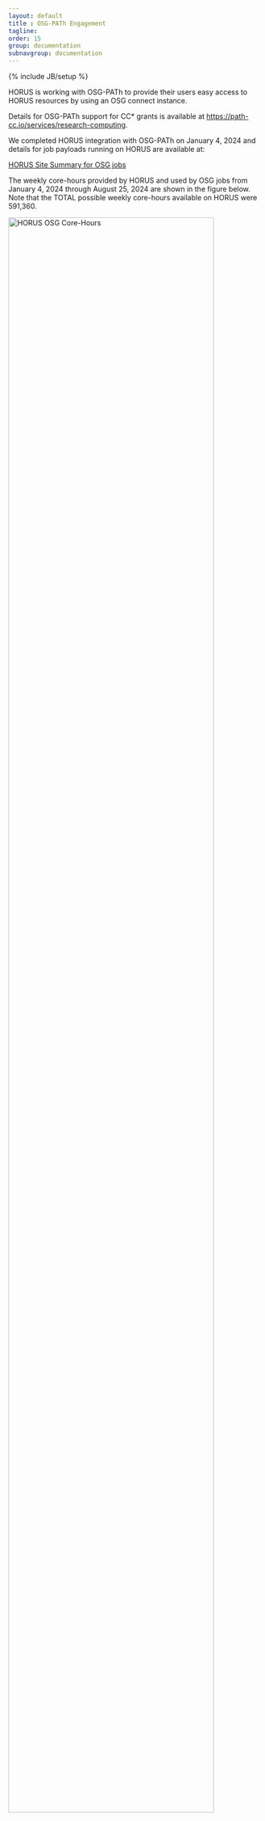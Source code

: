 ```yaml
---
layout: default
title : OSG-PATh Engagement
tagline:
order: 15
group: documentation
subnavgroup: documentation
---
```

{% include JB/setup %}

HORUS is working with OSG-PATh to provide their users easy access to HORUS resources by using an OSG connect instance. 

Details for OSG-PATh support for CC* grants is available at <a href="https://path-cc.io/services/research-computing/">https://path-cc.io/services/research-computing</a>.
 
We completed HORUS integration with OSG-PATh on January 4, 2024 and details for job payloads running on HORUS are available at:

<a href="https://gracc.opensciencegrid.org/goto/_QjmxOqIg?orgId=1">HORUS Site Summary for OSG jobs</a>

The weekly core-hours provided by HORUS and used by OSG jobs from January 4, 2024 through August 25, 2024 are shown in the figure below.  Note that the TOTAL possible weekly core-hours available on HORUS were 591,360.

<img style="width: 90%" src="{{IMAGE_PATH}}/documentation/osgengage/HORUS-OSG-core-hours.png" alt="HORUS OSG Core-Hours"/>



